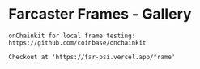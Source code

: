 # Farcaster Frames - Gallery
```
onChainkit for local frame testing:
https://github.com/coinbase/onchainkit

Checkout at 'https://far-psi.vercel.app/frame'
```
